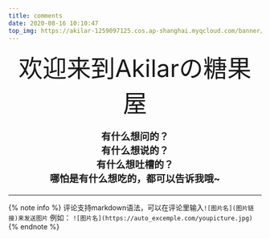 ```yaml
---
title: comments
date: 2020-08-16 10:10:47
top_img: https://akilar-1259097125.cos.ap-shanghai.myqcloud.com/banner/commentsbanner.jpg
---
```



<div align='center' ><font size='70'>欢迎来到Akilarの糖果屋</font></div>

<p style="font-size:1.2rem;font-weight:bold;text-align: center">
有什么想问的？<br>
有什么想说的？<br>
有什么想吐槽的？<br>
哪怕是有什么想吃的，都可以告诉我哦~<br>
</p>
<hr>

{% note info %}
评论支持markdown语法，可以在评论里输入`![图片名](图片链接)来发送图片`
例如： `![图片名](https://auto_excemple.com/youpicture.jpg)`
{% endnote %}
